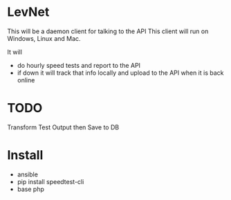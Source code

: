 # LevNet


This will be a daemon client for talking to the API
This client will run on Windows, Linux and Mac.

It will

  * do hourly speed tests and report to the API
  * if down it will track that info locally and upload to the API when it is back online


# TODO

Transform Test Output then Save to DB


# Install

  * ansible
  * pip install speedtest-cli
  * base php

